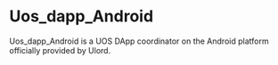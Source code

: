 # Uos_dapp_Android

Uos_dapp_Android is a UOS DApp coordinator on the Android platform officially provided by Ulord.